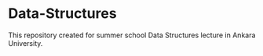 # Data-Structures
This repository created for summer school Data Structures lecture in Ankara University.
